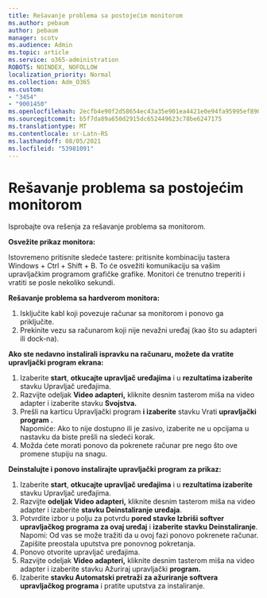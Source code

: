 ```yaml
---
title: Rešavanje problema sa postojećim monitorom
ms.author: pebaum
author: pebaum
manager: scotv
ms.audience: Admin
ms.topic: article
ms.service: o365-administration
ROBOTS: NOINDEX, NOFOLLOW
localization_priority: Normal
ms.collection: Adm_O365
ms.custom:
- "3454"
- "9001450"
ms.openlocfilehash: 2ecfb4e90f2d58654ec43a35e901ea4421e0e94fa95995ef890abc8af2d99ec7
ms.sourcegitcommit: b5f7da89a650d2915dc652449623c78be6247175
ms.translationtype: MT
ms.contentlocale: sr-Latn-RS
ms.lasthandoff: 08/05/2021
ms.locfileid: "53981091"
---
```

# <a name="troubleshoot-an-existing-monitor"></a>Rešavanje problema sa postojećim monitorom

Isprobajte ova rešenja za rešavanje problema sa monitorom. 

**Osvežite prikaz monitora:**

Istovremeno pritisnite sledeće tastere: pritisnite kombinaciju tastera Windows + Ctrl + Shift + B. To će osvežiti komunikaciju sa vašim upravljačkim programom grafičke grafike. Monitori će trenutno treperiti i vratiti se posle nekoliko sekundi.

**Rešavanje problema sa hardverom monitora:**

1. Isključite kabl koji povezuje računar sa monitorom i ponovo ga priključite.
2. Prekinite vezu sa računarom koji nije nevažni uređaj (kao što su adapteri ili dock-na).

**Ako ste nedavno instalirali ispravku na računaru, možete da vratite upravljački program ekrana:**

1. Izaberite **start**, **otkucajte upravljač uređajima** i u **rezultatima izaberite** stavku Upravljač uređajima.
2. Razvijte odeljak **Video adapteri,** kliknite desnim tasterom miša na video adapter i izaberite stavku **Svojstva.**
3. Prešli na karticu Upravljački program **i izaberite** stavku Vrati **upravljački program .** <br>
Napomiće: Ako to nije dostupno  ili je zasivo, izaberite ne u opcijama u nastavku da biste prešli na sledeći korak.
4. Možda ćete morati ponovo da pokrenete računar pre nego što ove promene stupiju na snagu.

**Deinstalujte i ponovo instalirajte upravljački program za prikaz:**

1. Izaberite **start**, **otkucajte upravljač uređajima** i u **rezultatima izaberite** stavku Upravljač uređajima.
2. Razvijte **odeljak Video adapteri,** kliknite desnim tasterom miša na video adapter i izaberite **stavku Deinstaliranje uređaja**. 
3. Potvrdite izbor u polju za potvrdu **pored stavke Izbriši softver upravljačkog programa za ovaj uređaj** i **izaberite stavku Deinstaliranje**.<br>
Napomi: Od vas se može tražiti da u ovoj fazi ponovo pokrenete računar. Zapišite preostala uputstva pre ponovnog pokretanja.
4. Ponovo otvorite upravljač uređajima.
5. Razvijte odeljak **Video adapteri,** kliknite desnim tasterom miša na video adapter i izaberite stavku Ažuriraj upravljački **program.**
6. Izaberite **stavku Automatski pretraži za ažuriranje softvera upravljačkog programa** i pratite uputstva za instaliranje.